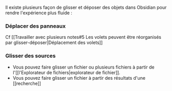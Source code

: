 Il existe plusieurs façon de glisser et déposer des objets dans Obsidian pour rendre l'expérience plus fluide :

### Déplacer des panneaux

Cf [[Travailler avec plusieurs notes#5 Les volets peuvent être réorganisés par glisser-déposer|Déplacement des volets]]

### Glisser des sources

- Vous pouvez faire glisser un fichier ou plusieurs fichiers à partir de l'[[l'Explorateur de fichiers|explorateur de fichier]].
- Vous pouvez faire glisser un fichier à partir des résultats d'une [[recherche]]